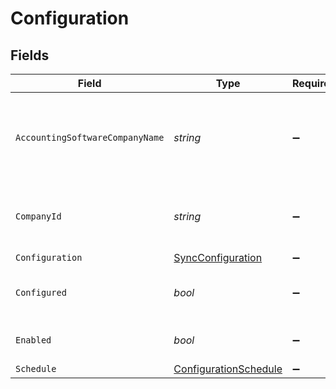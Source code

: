 # Configuration


## Fields

| Field                                                                 | Type                                                                  | Required                                                              | Description                                                           | Example                                                               |
| --------------------------------------------------------------------- | --------------------------------------------------------------------- | --------------------------------------------------------------------- | --------------------------------------------------------------------- | --------------------------------------------------------------------- |
| `AccountingSoftwareCompanyName`                                       | *string*                                                              | :heavy_minus_sign:                                                    | The company name defined in the accounting platform.                  |                                                                       |
| `CompanyId`                                                           | *string*                                                              | :heavy_minus_sign:                                                    | Unique identifier for your SMB in Codat.                              | 8a210b68-6988-11ed-a1eb-0242ac120002                                  |
| `Configuration`                                                       | [SyncConfiguration](../../Models/Shared/SyncConfiguration.md)         | :heavy_minus_sign:                                                    | N/A                                                                   |                                                                       |
| `Configured`                                                          | *bool*                                                                | :heavy_minus_sign:                                                    | True if the company has been configured.                              |                                                                       |
| `Enabled`                                                             | *bool*                                                                | :heavy_minus_sign:                                                    | Enabled or disable bank feeds.                                        |                                                                       |
| `Schedule`                                                            | [ConfigurationSchedule](../../Models/Shared/ConfigurationSchedule.md) | :heavy_minus_sign:                                                    | N/A                                                                   |                                                                       |